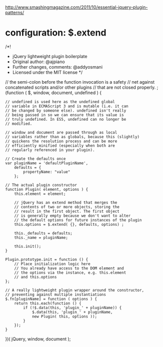 http://www.smashingmagazine.com/2011/10/essential-jquery-plugin-patterns/

# configuration: $.extend


/*!
 * jQuery lightweight plugin boilerplate
 * Original author: @ajpiano
 * Further changes, comments: @addyosmani
 * Licensed under the MIT license
 */


// the semi-colon before the function invocation is a safety 
// net against concatenated scripts and/or other plugins 
// that are not closed properly.
;(function ( $, window, document, undefined ) {
    
    // undefined is used here as the undefined global 
    // variable in ECMAScript 3 and is mutable (i.e. it can 
    // be changed by someone else). undefined isn't really 
    // being passed in so we can ensure that its value is 
    // truly undefined. In ES5, undefined can no longer be 
    // modified.
    
    // window and document are passed through as local 
    // variables rather than as globals, because this (slightly) 
    // quickens the resolution process and can be more 
    // efficiently minified (especially when both are 
    // regularly referenced in your plugin).

    // Create the defaults once
    var pluginName = 'defaultPluginName',
        defaults = {
            propertyName: "value"
        };

    // The actual plugin constructor
    function Plugin( element, options ) {
        this.element = element;

        // jQuery has an extend method that merges the 
        // contents of two or more objects, storing the 
        // result in the first object. The first object 
        // is generally empty because we don't want to alter 
        // the default options for future instances of the plugin
        this.options = $.extend( {}, defaults, options) ;
        
        this._defaults = defaults;
        this._name = pluginName;
        
        this.init();
    }

    Plugin.prototype.init = function () {
        // Place initialization logic here
        // You already have access to the DOM element and
        // the options via the instance, e.g. this.element 
        // and this.options
    };

    // A really lightweight plugin wrapper around the constructor, 
    // preventing against multiple instantiations
    $.fn[pluginName] = function ( options ) {
        return this.each(function () {
            if (!$.data(this, 'plugin_' + pluginName)) {
                $.data(this, 'plugin_' + pluginName, 
                new Plugin( this, options ));
            }
        });
    }

})( jQuery, window, document );